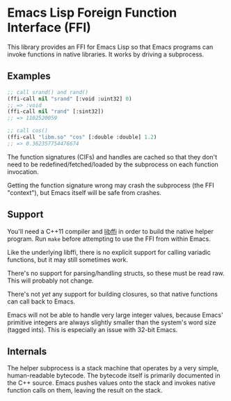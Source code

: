 # Emacs Lisp Foreign Function Interface (FFI)

This library provides an FFI for Emacs Lisp so that Emacs programs can
invoke functions in native libraries. It works by driving a subprocess.

## Examples

~~~el
;; call srand() and rand()
(ffi-call nil "srand" [:void :uint32] 0)
;; => :void
(ffi-call nil "rand" [:sint32])
;; => 1102520059

;; call cos()
(ffi-call "libm.so" "cos" [:double :double] 1.2)
;; => 0.362357754476674
~~~

The function signatures (CIFs) and handles are cached so that they
don't need to be redefined/fetched/loaded by the subprocess on each
function invocation.

Getting the function signature wrong may crash the subprocess (the FFI
"context"), but Emacs itself will be safe from crashes.

## Support

You'll need a C++11 compiler and [libffi][libffi] in order to build
the native helper program. Run `make` before attempting to use the FFI
from within Emacs.

Like the underlying libffi, there is no explicit support for calling
variadic functions, but it may still sometimes work.

There's no support for parsing/handling structs, so these must be read
raw. This will probably not change.

There's not *yet* any support for building closures, so that native
functions can call back to Emacs.

Emacs will not be able to handle very large integer values, because
Emacs' primitive integers are always slightly smaller than the
system's word size (tagged ints). This is especially an issue with
32-bit Emacs.

## Internals

The helper subprocess is a stack machine that operates by a very
simple, human-readable bytecode. The bytecode itself is primarily
documented in the C++ source. Emacs pushes values onto the stack and
invokes native function calls on them, leaving the result on the
stack.


[libffi]: http://sourceware.org/libffi/
